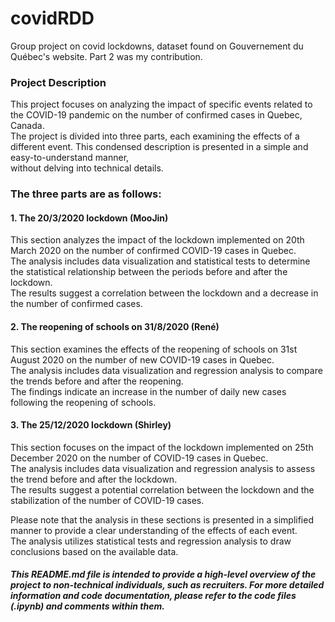 # covidRDD
Group project on covid lockdowns, dataset found on Gouvernement du Québec's website. Part 2 was my contribution.  

### Project Description
This project focuses on analyzing the impact of specific events related to the COVID-19 pandemic on the number of confirmed cases in Quebec, Canada.  
The project is divided into three parts, each examining the effects of a different event. This condensed description is presented in a simple and easy-to-understand manner,  
without delving into technical details. 

### The three parts are as follows:  
#### 1. The 20/3/2020 lockdown (MooJin)
This section analyzes the impact of the lockdown implemented on 20th March 2020 on the number of confirmed COVID-19 cases in Quebec.  
The analysis includes data visualization and statistical tests to determine the statistical relationship between the periods before and after the lockdown.  
The results suggest a correlation between the lockdown and a decrease in the number of confirmed cases.

#### 2. The reopening of schools on 31/8/2020 (René)
This section examines the effects of the reopening of schools on 31st August 2020 on the number of new COVID-19 cases in Quebec.  
The analysis includes data visualization and regression analysis to compare the trends before and after the reopening.  
The findings indicate an increase in the number of daily new cases following the reopening of schools.

#### 3. The 25/12/2020 lockdown (Shirley)
This section focuses on the impact of the lockdown implemented on 25th December 2020 on the number of COVID-19 cases in Quebec.  
The analysis includes data visualization and regression analysis to assess the trend before and after the lockdown.  
The results suggest a potential correlation between the lockdown and the stabilization of the number of COVID-19 cases.

Please note that the analysis in these sections is presented in a simplified manner to provide a clear understanding of the effects of each event.  
The analysis utilizes statistical tests and regression analysis to draw conclusions based on the available data.

##### This README.md file is intended to provide a high-level overview of the project to non-technical individuals, such as recruiters. For more detailed information and code documentation, please refer to the code files (.ipynb) and comments within them.
